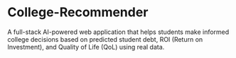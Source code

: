 # College-Recommender
A full-stack AI-powered web application that helps students make informed college decisions based on predicted student debt, ROI (Return on Investment), and Quality of Life (QoL) using real data.
